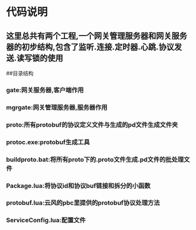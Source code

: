 # 代码说明
## 这里总共有两个工程,一个网关管理服务器和网关服务器的初步结构,包含了监听.连接.定时器.心跳.协议发送.读写锁的使用

##目录结构
### gate:网关服务器,客户端作用
### mgrgate:网关管理服务器,服务器作用
### proto:所有protobuf的协议定义文件与生成的pd文件生成文件夹
### protoc.exe:protobuf生成工具
### buildproto.bat:将所有proto下的.proto文件生成.pd文件的批处理文件
### Package.lua:将协议id和协议buf链接和拆分的小函数
### protobuf.lua:云风的pbc里提供的protobuf协议处理方法
### ServiceConfig.lua:配置文件
